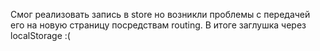 Смог реализовать запись в store но возникли проблемы с передачей его на новую страницу посредствам routing.
В итоге заглушка через localStorage :(